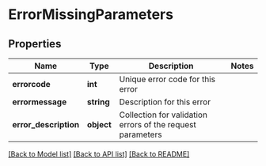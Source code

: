 # ErrorMissingParameters

## Properties
Name | Type | Description | Notes
------------ | ------------- | ------------- | -------------
**errorcode** | **int** | Unique error code for this error | 
**errormessage** | **string** | Description for this error | 
**error_description** | **object** | Collection for validation errors of the request parameters | 

[[Back to Model list]](../README.md#documentation-for-models) [[Back to API list]](../README.md#documentation-for-api-endpoints) [[Back to README]](../README.md)


